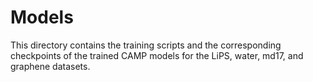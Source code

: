 # Models

This directory contains the training scripts and the corresponding checkpoints
of the trained CAMP models for the LiPS, water, md17, and graphene datasets.

